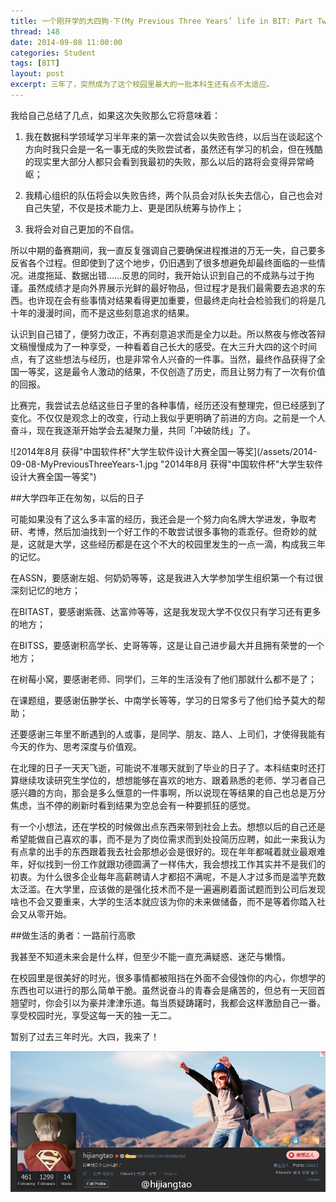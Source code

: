```yaml
---
title: 一个刚开学的大四狗-下(My Previous Three Years’ life in BIT: Part Two)
thread: 148
date: 2014-09-08 11:00:00
categories: Student
tags: [BIT]
layout: post
excerpt: 三年了，突然成为了这个校园里最大的一批本科生还有点不太适应。
---
```


我给自己总结了几点，如果这次失败那么它将意味着：

1. 我在数据科学领域学习半年来的第一次尝试会以失败告终，以后当在谈起这个方向时我只会是一名一事无成的失败尝试者，虽然还有学习的机会，但在残酷的现实里大部分人都只会看到我最初的失败，那么以后的路将会变得异常崎岖；

2. 我精心组织的队伍将会以失败告终，两个队员会对队长失去信心，自己也会对自己失望，不仅是技术能力上、更是团队统筹与协作上；

3. 我将会对自己更加的不自信。

所以中期的备赛期间，我一直反复强调自己要确保进程推进的万无一失，自己要多反省各个过程。但即使到了这个地步，仍旧遇到了很多想避免却最终面临的一些情况。进度拖延、数据出错……反思的同时，我开始认识到自己的不成熟与过于拘谨。虽然成绩才是向外界展示光鲜的最好物品，但过程才是我们最需要去追求的东西。也许现在会有些事情对结果看得更加重要，但最终走向社会检验我们的将是几十年的漫漫时间，而不是这些刻意追求的结果。

认识到自己错了，便努力改正，不再刻意追求而是全力以赴。所以熬夜与修改答辩文稿慢慢成为了一种享受，一种看着自己长大的感受。在大三升大四的这个时间点，有了这些想法与经历，也是非常令人兴奋的一件事。当然，最终作品获得了全国一等奖，这是最令人激动的结果，不仅创造了历史，而且让努力有了一次有价值的回报。

比赛完，我尝试去总结这些日子里的各种事情，经历还没有整理完，但已经感到了变化。不仅仅是观念上的改变，行动上我似乎更明确了前进的方向。之前是一个人奋斗，现在我逐渐开始学会去凝聚力量，共同「冲破防线」了。

![2014年8月 获得"中国软件杯"大学生软件设计大赛全国一等奖](/assets/2014-09-08-MyPreviousThreeYears-1.jpg "2014年8月 获得"中国软件杯"大学生软件设计大赛全国一等奖")

##大学四年正在匆匆，以后的日子

可能如果没有了这么多丰富的经历，我还会是一个努力向名牌大学进发，争取考研、考博，然后加油找到一个好工作的不敢尝试很多事物的乖乖仔。但奇妙的就是，这就是大学，这些经历都是在这个不大的校园里发生的一点一滴，构成我三年的记忆。

在ASSN，要感谢左姐、何奶奶等等，这是我进入大学参加学生组织第一个有过很深刻记忆的地方；

在BITAST，要感谢紫薇、达富帅等等，这是我发现大学不仅仅只有学习还有更多的地方；

在BITSS，要感谢积高学长、史哥等等，这是让自己进步最大并且拥有荣誉的一个地方；

在树莓小窝，要感谢老师、同学们，三年的生活没有了他们那就什么都不是了；

在课题组，要感谢伍翀学长、中南学长等等，学习的日常多亏了他们给予莫大的帮助；

还要感谢三年里不断遇到的人或事，是同学、朋友、路人、上司们，才使得我能有今天的作为、思考深度与价值观。

在北理的日子一天天飞逝，可能说不准哪天就到了毕业的日子了。本科结束时还打算继续攻读研究生学位的，想想能够在喜欢的地方、跟着熟悉的老师、学习者自己感兴趣的方向，那会是多么惬意的一件事啊，所以说现在等结果的自己也总是万分焦虑，当不停的刷新时看到结果为空总会有一种要抓狂的感觉。

有一个小想法，还在学校的时候做出点东西来带到社会上去。想想以后的自己还是希望能做自己喜欢的事，而不是为了岗位需求而到处投简历应聘，如此一来我认为有点拿的出手的东西跟着我去社会那想必会是很好的。现在年年都喊着就业最艰难年，好似找到一份工作就跟功德圆满了一样伟大，我会想找工作其实并不是我们的初衷。为什么很多企业每年高薪聘请人才都招不满呢，不是人才过多而是滥竽充数太泛滥。在大学里，应该做的是强化技术而不是一遍遍刷着面试题而到公司后发现啥也不会又要重来，大学的生活本就应该为你的未来做储备，而不是等着你踏入社会又从零开始。

##做生活的勇者：一路前行高歌

我甚至不知道未来会是什么样，但至少不能一直充满疑惑、迷茫与懒惰。

在校园里是很美好的时光，很多事情都被阻挡在外面不会侵蚀你的内心，你想学的东西也可以进行的那么简单干脆。虽然说奋斗的青春会是痛苦的，但总有一天回首翘望时，你会引以为豪并津津乐道。每当质疑踌躇时，我都会这样激励自己一番。享受校园时光，享受这每一天的独一无二。

暂别了过去三年时光。大四，我来了！

![](/assets/2014-09-08-MyPreviousThreeYears-2.jpg)
